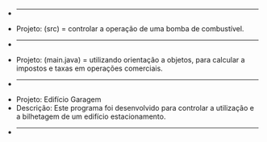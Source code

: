  * -----
 * Projeto: (src) = controlar a operação de uma bomba de combustível.
 * -----        
 * Projeto: (main.java) = utilizando orientação a objetos, para calcular a impostos e taxas em operações comerciais.
 * ------       
 * Projeto: Edifício Garagem
 * Descrição: Este programa foi desenvolvido para controlar a utilização e a bilhetagem de um edifício estacionamento.
 * ------------

 
